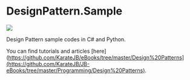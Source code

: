 # DesignPattern.Sample

![](https://travis-ci.org/KarateJB/DesignPattern.Sample.svg?branch=master)

Design Pattern sample codes in C# and Python. 

You can find tutorials and articles [here](https://github.com/KarateJB/eBooks/tree/master/Design%20Patterns](https://github.com/KarateJB/JB-eBooks/tree/master/Programming/Design%20Patterns).



